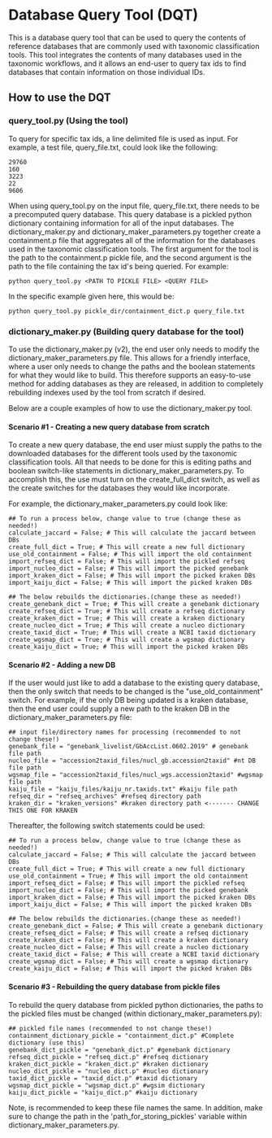 
# Database Query Tool (DQT)

This is a database query tool that can be used to query the contents of reference databases that are commonly used with taxonomic classification tools. This tool integrates the contents of many databases used in the taxonomic workflows, and it allows an end-user to query tax ids to find databases that contain information on those individual IDs. 

## How to use the DQT

### query_tool.py (Using the tool)
To query for specific tax ids, a line delimited file is used as input. For example, a test file, query_file.txt, could look like the following:

```
29760
160
3223
22
9606
```

When using query_tool.py on the input file, query_file.txt, there needs to be a precomputed query database. This query database is a pickled python dictionary containing information for all of the input databases. The dictionary_maker.py and dictionary_maker_parameters.py together create a containment.p file that aggregates all of the information for the databases used in the taxonomic classification tools. The first argument for the tool is the path to the containment.p pickle file, and the second argument is the path to the file containing the tax id's being queried. For example:

```
python query_tool.py <PATH TO PICKLE FILE> <QUERY FILE>
```

In the specific example given here, this would be:

 ```
 python query_tool.py pickle_dir/containment_dict.p query_file.txt
 ```

### dictionary_maker.py (Building query database for the tool)
To use the dictionary_maker.py (v2), the end user only needs to modify the dictionary_maker_parameters.py file. This allows for a friendly interface, where a user only needs to change the paths and the boolean statements for what they would like to build. This therefore supports an easy-to-use method for adding databases as they are released, in addition to completely rebuilding indexes used by the tool from scratch if desired. 

Below are a couple examples of how to use the dictionary_maker.py tool. 

#### Scenario #1 - Creating a new query database from scratch
To create a new query database, the end user miust supply the paths to the downloaded databases for the different tools used by the taxonomic classification tools. All that needs to be done for this is editing paths and boolean switch-like statements
in dictionary_maker_parameters.py. To accomplish this, the use must turn on the create_full_dict switch, as well as the create switches for the databases they would like incorporate. 

For example, the dictionary_maker_parameters.py could look like:
```
## To run a process below, change value to true (change these as needed!)
calculate_jaccard = False; # This will calculate the jaccard between DBs
create_full_dict = True; # This will create a new full dictionary
use_old_containment = False; # This will import the old containment
import_refseq_dict = False; # This will import the pickled refseq
import_nucleo_dict = False; # This will import the picked genebank
import_kraken_dict = False; # This will import the picked kraken DBs
import_kaiju_dict = False; # This will import the picked kraken DBs

## The below rebuilds the dictionaries.(change these as needed!)
create_genebank_dict = True; # This will create a genebank dictionary
create_refseq_dict = True; # This will create a refseq dictionary
create_kraken_dict = True; # This will create a kraken dictionary
create_nucleo_dict = True; # This will create a nucleo dictionary
create_taxid_dict = True; # This will create a NCBI taxid dictionary
create_wgsmap_dict = True; # This will create a wgsmap dictionary
create_kaiju_dict = True; # This will import the picked kraken DBs
```

#### Scenario #2 - Adding a new DB
If the user would just like to add a database to the existing query database, then the only switch that needs to be changed is the "use_old_containment" switch. For example, if the only DB being updated is a kraken database, then the end user could supply a new path to the kraken DB in the dictionary_maker_parameters.py file:

```
## input file/directory names for processing (recommended to not change these!)
genebank_file = "genebank_livelist/GbAccList.0602.2019" # genebank file path
nucleo_file = "accession2taxid_files/nucl_gb.accession2taxid" #nt DB file path
wgsmap_file = "accession2taxid_files/nucl_wgs.accession2taxid" #wgsmap file path
kaiju_file = "kaiju_files/kaiju_nr.taxids.txt" #kaiju file path
refseq_dir = "refseq_archives" #refseq directory path
kraken_dir = "kraken_versions" #kraken directory path <------- CHANGE THIS ONE FOR KRAKEN
```

Thereafter, the following switch statements could be used:

```
## To run a process below, change value to true (change these as needed!)
calculate_jaccard = False; # This will calculate the jaccard between DBs
create_full_dict = True; # This will create a new full dictionary
use_old_containment = True; # This will import the old containment
import_refseq_dict = False; # This will import the pickled refseq
import_nucleo_dict = False; # This will import the picked genebank
import_kraken_dict = False; # This will import the picked kraken DBs
import_kaiju_dict = False; # This will import the picked kraken DBs

## The below rebuilds the dictionaries.(change these as needed!)
create_genebank_dict = False; # This will create a genebank dictionary
create_refseq_dict = False; # This will create a refseq dictionary
create_kraken_dict = False; # This will create a kraken dictionary
create_nucleo_dict = False; # This will create a nucleo dictionary
create_taxid_dict = False; # This will create a NCBI taxid dictionary
create_wgsmap_dict = False; # This will create a wgsmap dictionary
create_kaiju_dict = False; # This will import the picked kraken DBs
```

#### Scenario #3 - Rebuilding the query database from pickle files
To rebuild the query database from pickled python dictionaries, the paths to the pickled files must be changed (within dictionary_maker_parameters.py): 

 ```
 ## pickled file names (recommended to not change these!)
containment_dictionary_pickle = "containment_dict.p" #Complete dictionary (use this)
genebank_dict_pickle = "genebank_dict.p" #genebank dictionary
refseq_dict_pickle = "refseq_dict.p" #refseq dictionary
kraken_dict_pickle = "kraken_dict.p" #kraken dictionary
nucleo_dict_pickle = "nucleo_dict.p" #nucleo dictionary
taxid_dict_pickle = "taxid_dict.p" #taxid dictionary
wgsmap_dict_pickle = "wgsmap_dict.p" #wgsim dictionary
kaiju_dict_pickle = "kaiju_dict.p" #kaiju dictionary
 ```
 Note, is recommended to keep these file names the same. In addition, make sure to change the path in the 'path_for_storing_pickles' variable within dictionary_maker_parameters.py. 
 

